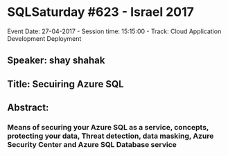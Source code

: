# SQLSaturday #623 - Israel 2017
Event Date: 27-04-2017 - Session time: 15:15:00 - Track: Cloud Application Development  Deployment
## Speaker: shay shahak
## Title: Secuiring Azure SQL
## Abstract:
### Means of securing your Azure SQL as a service, concepts, protecting your data, Threat detection, data masking, Azure Security Center and Azure SQL Database service
